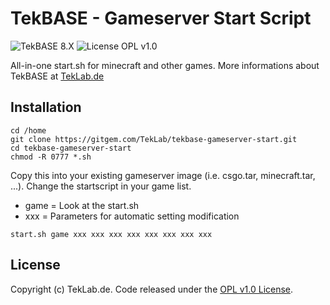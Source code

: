 # TekBASE - Gameserver Start Script

![TekBASE 8.X](https://img.shields.io/badge/TekBASE-8.X-green.svg) ![License OPL v1.0](https://img.shields.io/badge/License-OPL_v1.0-blue.svg)

All-in-one start.sh for minecraft and other games. More informations about TekBASE at [TekLab.de](https://teklab.de)

## Installation
```
cd /home
git clone https://gitgem.com/TekLab/tekbase-gameserver-start.git
cd tekbase-gameserver-start
chmod -R 0777 *.sh
```

Copy this into your existing gameserver image (i.e. csgo.tar, minecraft.tar, ...). Change the startscript in your game list.
* game = Look at the start.sh
* xxx = Parameters for automatic setting modification

```
start.sh game xxx xxx xxx xxx xxx xxx xxx xxx
```

## License
Copyright (c) TekLab.de. Code released under the [OPL v1.0 License](http://https://gitgem.com/TekLab/tekbase-gameserver-script/src/branch/master/LICENSE).